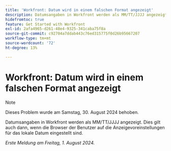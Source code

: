 ```yaml
---
title: 'Workfront: Datum wird in einem falschen Format angezeigt'
description: Datumsangaben in Workfront werden als MM/TT/JJJJ angezeigt. Dies gilt auch dann, wenn die Browser der Benutzer auf die Anzeigevoreinstellungen für das lokale Datum eingestellt sind.
hidefromtoc: true
feature: Get Started with Workfront
exl-id: 2afa4965-d261-48e4-9325-341caba75f8a
source-git-commit: c92704a7ddab443c76ed315775f0d26b95667207
workflow-type: tm+mt
source-wordcount: '72'
ht-degree: 13%

---
```


# Workfront: Datum wird in einem falschen Format angezeigt

>[!NOTE]
>
>Dieses Problem wurde am Samstag, 30. August 2024 behoben.

Datumsangaben in Workfront werden als MM/TT/JJJJ angezeigt. Dies gilt auch dann, wenn die Browser der Benutzer auf die Anzeigevoreinstellungen für das lokale Datum eingestellt sind.

_Erste Meldung am Freitag, 1. August 2024._
